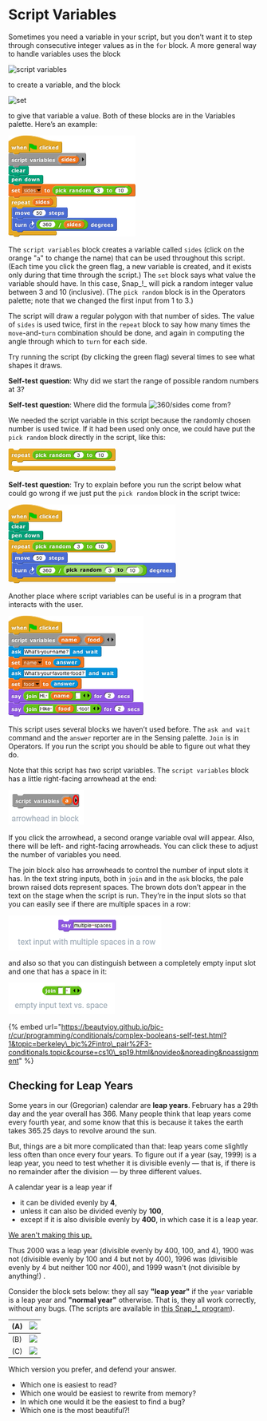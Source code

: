 # Script Variables

Sometimes you need a variable in your script, but you don’t want it to step through consecutive integer values as in the `for` block. A more general way to handle variables uses the block

![script variables](https://beautyjoy.github.io/bjc-r/img/prog/scriptvar.png)

to create a variable, and the block

![set](https://beautyjoy.github.io/bjc-r/img/prog/set.png)

to give that variable a value. Both of these blocks are in the Variables palette. Here’s an example:

![](../.gitbook/assets/image%20%28219%29.png)

The `script variables` block creates a variable called `sides` \(click on the orange "`a`" to change the name\) that can be used throughout this script. \(Each time you click the green flag, a new variable is created, and it exists only during that time through the script.\) The `set` block says what value the variable should have. In this case, Snap_!_ will pick a random integer value between 3 and 10 \(inclusive\). \(The `pick random` block is in the Operators palette; note that we changed the first input from 1 to 3.\) 

The script will draw a regular polygon with that number of sides. The value of `sides` is used twice, first in the `repeat` block to say how many times the `move`-and-`turn` combination should be done, and again in computing the angle through which to `turn` for each side.

Try running the script \(by clicking the green flag\) several times to see what shapes it draws.

**Self-test question**: Why did we start the range of possible random numbers at 3?

**Self-test question**: Where did the formula ![360/sides](https://beautyjoy.github.io/bjc-r/img/prog/360-over-sides.png) come from?

We needed the script variable in this script because the randomly chosen number is used twice. If it had been used only once, we could have put the `pick random` block directly in the script, like this:

![](../.gitbook/assets/image%20%28281%29.png)

**Self-test question**: Try to explain before you run the script below what could go wrong if we just put the `pick random` block in the script twice:

![](../.gitbook/assets/image%20%28216%29.png)

Another place where script variables can be useful is in a program that interacts with the user.

![](../.gitbook/assets/image%20%28224%29.png)

This script uses several blocks we haven’t used before. The `ask and wait` command and the `answer` reporter are in the Sensing palette. `Join` is in Operators. If you run the script you should be able to figure out what they do.

Note that this script has _two_ script variables. The `script variables` block has a little right-facing arrowhead at the end:

![](../.gitbook/assets/image%20%28142%29.png)

If you click the arrowhead, a second orange variable oval will appear. Also, there will be left- and right-facing arrowheads. You can click these to adjust the number of variables you need.

The join block also has arrowheads to control the number of input slots it has. In the text string inputs, both in `join` and in the `ask` blocks, the pale brown raised dots represent spaces. The brown dots don’t appear in the text on the stage when the script is run. They’re in the input slots so that you can easily see if there are multiple spaces in a row:

![](../.gitbook/assets/image%20%28261%29.png)

and also so that you can distinguish between a completely empty input slot and one that has a space in it:

![](../.gitbook/assets/image%20%2899%29.png)

{% embed url="https://beautyjoy.github.io/bjc-r/cur/programming/conditionals/complex-booleans-self-test.html?1&topic=berkeley\_bjc%2Fintro\_pair%2F3-conditionals.topic&course=cs10\_sp19.html&novideo&noreading&noassignment" %}

## Checking for Leap Years

Some years in our \(Gregorian\) calendar are **leap years**. February has a 29th day and the year overall has 366. Many people think that leap years come every fourth year, and some know that this is because it takes the earth takes 365.25 days to revolve around the sun.

But, things are a bit more complicated than that: leap years come slightly less often than once every four years. To figure out if a year \(say, 1999\) is a leap year, you need to test whether it is divisible evenly — that is, if there is no remainder after the division — by three different values.

A calendar year is a leap year if

* it can be divided evenly by **4**,
* unless it can also be divided evenly by **100**,
* except if it is also divisible evenly by **400**, in which case it is a leap year.

[We aren't making this up.](http://en.wikipedia.org/wiki/Leap_year#Gregorian_calendar)

Thus 2000 was a leap year \(divisible evenly by 400, 100, and 4\), 1900 was not \(divisible evenly by 100 and 4 but not by 400\), 1996 was \(divisible evenly by 4 but neither 100 nor 400\), and 1999 wasn't \(not divisible by anything!\) .

Consider the block sets below: they all say **"leap year"** if the `year` variable is a leap year and **"normal year"** otherwise. That is, they all work correctly, without any bugs. \(The scripts are available in [this Snap_!_ program](http://snap.berkeley.edu/snapsource/snap.html#open:https://beautyjoy.github.io/bjc-r/prog/conditionals/dates/is-leap-year.xml)\).

| \(A\)   | ![](https://beautyjoy.github.io/bjc-r/img/cond/leap-year-script-boolean.png) |
| :--- | :--- |
| \(B\)   | ![](https://beautyjoy.github.io/bjc-r/img/cond/leap-year-script-conditional-1.png) |
| \(C\)   | ![](https://beautyjoy.github.io/bjc-r/img/cond/leap-year-script-conditional-2.png) |

Which version you prefer, and defend your answer.

* Which one is easiest to read?
* Which one would be easiest to rewrite from memory?
* In which one would it be the easiest to find a bug?
* Which one is the most beautiful?!

